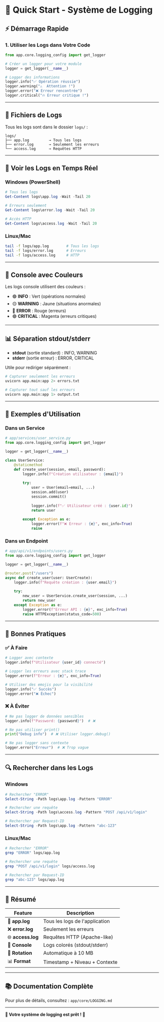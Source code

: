 # 🚀 Quick Start - Système de Logging

## ⚡ Démarrage Rapide

### 1. Utiliser les Logs dans Votre Code

```python
from app.core.logging_config import get_logger

# Créer un logger pour votre module
logger = get_logger(__name__)

# Logger des informations
logger.info("✅ Opération réussie")
logger.warning("⚠️  Attention !")
logger.error("❌ Erreur rencontrée")
logger.critical("🔥 Erreur critique !")
```

---

## 📁 Fichiers de Logs

Tous les logs sont dans le dossier `logs/` :

```
logs/
├── app.log         → Tous les logs
├── error.log       → Seulement les erreurs
└── access.log      → Requêtes HTTP
```

---

## 👀 Voir les Logs en Temps Réel

### Windows (PowerShell)
```powershell
# Tous les logs
Get-Content logs\app.log -Wait -Tail 20

# Erreurs seulement
Get-Content logs\error.log -Wait -Tail 20

# Accès HTTP
Get-Content logs\access.log -Wait -Tail 20
```

### Linux/Mac
```bash
tail -f logs/app.log        # Tous les logs
tail -f logs/error.log      # Erreurs
tail -f logs/access.log     # HTTP
```

---

## 🎨 Console avec Couleurs

Les logs console utilisent des couleurs :

- 🟢 **INFO** : Vert (opérations normales)
- 🟡 **WARNING** : Jaune (situations anormales)
- 🔴 **ERROR** : Rouge (erreurs)
- 🟣 **CRITICAL** : Magenta (erreurs critiques)

---

## 📊 Séparation stdout/stderr

- **stdout** (sortie standard) : INFO, WARNING
- **stderr** (sortie erreur) : ERROR, CRITICAL

Utile pour rediriger séparément :
```bash
# Capturer seulement les erreurs
uvicorn app.main:app 2> errors.txt

# Capturer tout sauf les erreurs
uvicorn app.main:app 1> output.txt
```

---

## 🔧 Exemples d'Utilisation

### Dans un Service

```python
# app/services/user_service.py
from app.core.logging_config import get_logger

logger = get_logger(__name__)

class UserService:
    @staticmethod
    def create_user(session, email, password):
        logger.info(f"Création utilisateur : {email}")
        
        try:
            user = User(email=email, ...)
            session.add(user)
            session.commit()
            
            logger.info(f"✅ Utilisateur créé : {user.id}")
            return user
            
        except Exception as e:
            logger.error(f"❌ Erreur : {e}", exc_info=True)
            raise
```

### Dans un Endpoint

```python
# app/api/v1/endpoints/users.py
from app.core.logging_config import get_logger

logger = get_logger(__name__)

@router.post("/users")
async def create_user(user: UserCreate):
    logger.info(f"Requête création : {user.email}")
    
    try:
        new_user = UserService.create_user(session, ...)
        return new_user
    except Exception as e:
        logger.error(f"Erreur API : {e}", exc_info=True)
        raise HTTPException(status_code=500)
```

---

## 📝 Bonnes Pratiques

### ✅ À Faire

```python
# Logger avec contexte
logger.info(f"Utilisateur {user_id} connecté")

# Logger les erreurs avec stack trace
logger.error(f"Erreur : {e}", exc_info=True)

# Utiliser des emojis pour la visibilité
logger.info("✅ Succès")
logger.error("❌ Échec")
```

### ❌ À Éviter

```python
# Ne pas logger de données sensibles
logger.info(f"Password: {password}")  # ❌

# Ne pas utiliser print()
print("Debug info")  # ❌ Utiliser logger.debug()

# Ne pas logger sans contexte
logger.error("Erreur")  # ❌ Trop vague
```

---

## 🔍 Rechercher dans les Logs

### Windows
```powershell
# Rechercher "ERROR"
Select-String -Path logs\app.log -Pattern "ERROR"

# Rechercher une requête
Select-String -Path logs\access.log -Pattern "POST /api/v1/login"

# Rechercher par Request-ID
Select-String -Path logs\app.log -Pattern "abc-123"
```

### Linux/Mac
```bash
# Rechercher "ERROR"
grep "ERROR" logs/app.log

# Rechercher une requête
grep "POST /api/v1/login" logs/access.log

# Rechercher par Request-ID
grep "abc-123" logs/app.log
```

---

## 🎯 Résumé

| Feature              | Description                      |
|----------------------|----------------------------------|
| 📄 **app.log**       | Tous les logs de l'application  |
| ❌ **error.log**     | Seulement les erreurs           |
| 🌐 **access.log**    | Requêtes HTTP (Apache-like)     |
| 🎨 **Console**       | Logs colorés (stdout/stderr)    |
| 🔄 **Rotation**      | Automatique à 10 MB             |
| 📊 **Format**        | Timestamp + Niveau + Contexte   |

---

## 📚 Documentation Complète

Pour plus de détails, consultez : `app/core/LOGGING.md`

---

**🎉 Votre système de logging est prêt ! 🎉**

